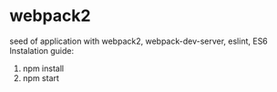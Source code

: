 # webpack2
seed of application with webpack2, webpack-dev-server, eslint, ES6
Instalation guide:
1) npm install
2) npm start

